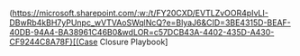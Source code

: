 (https://microsoft.sharepoint.com/:w:/t/FY20CXD/EVTLZvOOR4pIvLI-DBwRb4kBH7yPUnpc_wVTVAoSWqlNcQ?e=BlyaJ6&CID=3BE4315D-BEAF-40DB-94A4-BA38961C46B0&wdLOR=c57DCB43A-4402-435D-A430-CF9244C8A78F}[(Case Closure Playbook]